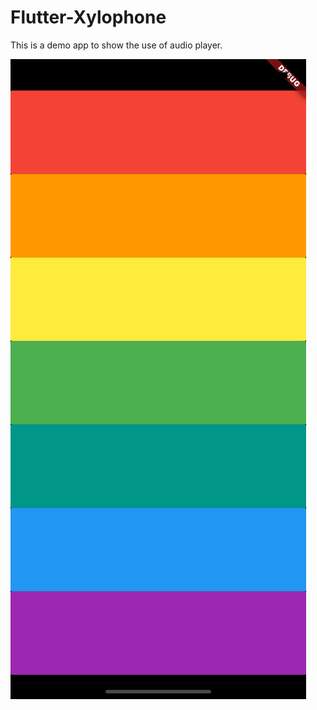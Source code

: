 # Flutter-Xylophone
This is a demo app to show the use of audio player.

![](SimulatorScreenShot.png)
